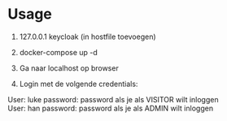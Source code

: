 # Usage

1. 127.0.0.1	keycloak (in hostfile toevoegen)

2. docker-compose up -d

3. Ga naar localhost op browser

4. Login met de volgende credentials:

User: luke	password: password	als je als VISITOR wilt inloggen  
User: han	password: password	als je als ADMIN wilt inloggen


